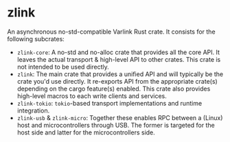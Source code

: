 # zlink

An asynchronous no-std-compatible Varlink Rust crate. It consists for the following subcrates:

* `zlink-core`: A no-std and no-alloc crate that provides all the core API. It leaves the actual
  transport & high-level API to other crates. This crate is not intended to be used directly.
* `zlink`: The main crate that provides a unified API and will typically be the crate you'd use
  directly. It re-exports API from the appropriate crate(s) depending on the cargo feature(s)
  enabled. This crate also provides high-level macros to each write clients and services.
* `zlink-tokio`: `tokio`-based transport implementations and runtime integration.
* `zlink-usb` & `zlink-micro`: Together these enables RPC between a (Linux) host and
  microcontrollers through USB. The former is targeted for the host side and latter for the
  microcontrollers side.
